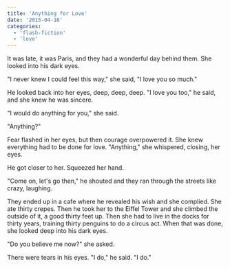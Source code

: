```yaml
---
title: 'Anything for Love'
date: '2015-04-16'
categories:
  - 'flash-fiction'
  - 'love'
---
```


It was late, it was Paris, and they had a wonderful day behind them. She looked
into his dark eyes.

<!-- truncate -->


"I never knew I could feel this way," she said, "I love you so much."

He looked back into her eyes, deep, deep, deep. "I love you too," he said, and
she knew he was sincere.

"I would do anything for you," she said.

"Anything?"

Fear flashed in her eyes, but then courage overpowered it. She knew everything
had to be done for love. "Anything," she whispered, closing, her eyes.

He got closer to her. Squeezed her hand.

"Come on, let's go then," he shouted and they ran through the streets like
crazy, laughing.

They ended up in a cafe where he revealed his wish and she complied. She ate
thirty crepes. Then he took her to the Eiffel Tower and she climbed the outside
of it, a good thirty feet up. Then she had to live in the docks for thirty
years, training thirty penguins to do a circus act. When that was done, she
looked deep into his dark eyes.

"Do you believe me now?" she asked.

There were tears in his eyes. "I do," he said. "I do."
